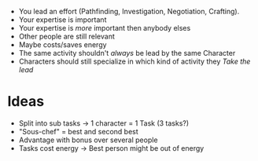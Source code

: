 - You lead an effort (Pathfinding, Investigation, Negotiation, Crafting).
- Your expertise is important
- Your expertise is _more_ important then anybody elses
- Other people are still relevant
- Maybe costs/saves energy
- The same activity shouldn't _always_ be lead by the same Character
- Characters should still specialize in which kind of activity they _Take the lead_
# Ideas
- Split into sub tasks -> 1 character = 1 Task (3 tasks?)
- "Sous-chef" = best and second best
- Advantage with bonus over several people
- Tasks cost energy -> Best person might be out of energy